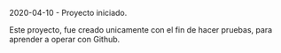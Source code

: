 2020-04-10 - Proyecto iniciado.

Este proyecto, fue creado unicamente con el fin de hacer pruebas, para aprender a operar con Github. 
